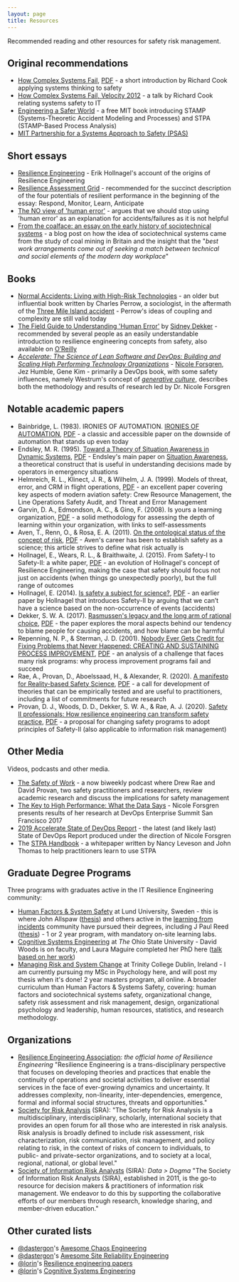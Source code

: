 ```yaml
---
layout: page
title: Resources
---
```


Recommended reading and other resources for safety risk management.

## Original recommendations

* [How Complex Systems Fail](https://how.complexsystems.fail), [PDF](https://web.archive.org/web/20200709194039/http://web.mit.edu/2.75/resources/random/How%20Complex%20Systems%20Fail.pdf) - a short introduction by Richard Cook applying systems thinking to safety
* [How Complex Systems Fail, Velocity 2012](https://www.youtube.com/watch?v=2S0k12uZR14) - a talk by Richard Cook relating systems safety to IT
* [Engineering a Safer World](https://mitpress.mit.edu/books/engineering-safer-world) - a free MIT book introducing STAMP (Systems-Theoretic Accident Modeling and Processes) and STPA (STAMP-Based Process Analysis)
* [MIT Partnership for a Systems Approach to Safety (PSAS)](https://psas.scripts.mit.edu/home/)

## Short essays

* [Resilience Engineering](https://erikhollnagel.com/ideas/resilience-engineering.html) - Erik Hollnagel's account of the origins of Resilience Engineering
* [Resilience Assessment Grid](https://erikhollnagel.com/ideas/resilience%20assessment%20grid.html) - recommended for the succinct description of the four potentials of resilient performance in the beginning of the essay: Respond, Monitor, Learn, Anticipate
* [The NO view of 'human error'](https://erikhollnagel.com/ideas/no-view-of-human-error.html) - argues that we should stop using 'human error' as an explanation for accidents/failures as it is not helpful
* [From the coalface: an essay on the early history of sociotechnical systems](https://eight2late.wordpress.com/2015/04/07/from-the-coalface-an-essay-on-the-early-history-of-sociotechnical-systems/) - a blog post on how the idea of sociotechnical systems came from the study of coal mining in Britain and the insight that the "*best work arrangements come out of seeking a match between technical and social elements of the modern day workplace*"

## Books

* [Normal Accidents: Living with High-Risk Technologies](https://en.wikipedia.org/wiki/Normal_Accidents) - an older but influential book written by Charles Perrow, a sociologist, in the aftermath of the [Three Mile Island accident](https://en.wikipedia.org/wiki/Three_Mile_Island_accident) - Perrow's ideas of coupling and complexity are still valid today
* [The Field Guide to Understanding 'Human Error'](https://www.routledge.com/The-Field-Guide-to-Understanding-Human-Error-3rd-Edition/Dekker/p/book/9781472439055) by [Sidney Dekker](https://sidneydekker.com) - recommended by several people as an easily understandable introduction to resilience engineering concepts from safety, also available on [O’Reilly](https://www.oreilly.com/library/view/the-field-guide/9781317031833/)
* *[Accelerate: The Science of Lean Software and DevOps: Building and Scaling High Performing Technology Organizations](https://itrevolution.com/book/accelerate/)* - [Nicole Forsgren](https://nicolefv.com), Jez Humble, Gene Kim - primarily a DevOps book, with some safety influences, namely Westrum's concept of [*generative culture*](https://cloud.google.com/solutions/devops/devops-culture-westrum-organizational-culture), describes both the methodology and results of research led by Dr. Nicole Forsgren

## Notable academic papers

* Bainbridge, L. (1983). IRONIES OF AUTOMATION. [IRONIES OF AUTOMATION](https://www.sciencedirect.com/science/article/pii/B9780080293486500269?via%3Dihub), [PDF](https://ckrybus.com/static/papers/Bainbridge_1983_Automatica.pdf) - a classic and accessible paper on the downside of automation that stands up even today
* Endsley, M. R. (1995). [Toward a Theory of Situation Awareness in Dynamic Systems](https://journals.sagepub.com/doi/10.1518/001872095779049543), [PDF](https://www.researchgate.net/profile/Mica_Endsley/publication/210198492_Endsley_MR_Toward_a_Theory_of_Situation_Awareness_in_Dynamic_Systems_Human_Factors_Journal_371_32-64/links/548f61bf0cf214269f263b08.pdf) - Endsley's main paper on [Situation Awareness](https://en.wikipedia.org/wiki/Situation_awareness), a theoretical construct that is useful in understanding decisions made by operators in emergency situations
* Helmreich, R. L., Klinect, J. R., & Wilhelm, J. A. (1999). Models of threat, error, and CRM in flight operations, [PDF](https://www.pacdeff.com/pdfs/models_of_threat_error.pdf) - an excellent paper covering key aspects of modern aviation safety: Crew Resource Management, the Line Operations Safety Audit, and Threat and Error Management
* Garvin, D. A., Edmondson, A. C., & Gino, F. (2008). Is yours a learning organization, [PDF](https://www.researchgate.net/profile/Amy_Edmondson/publication/5440662_Is_Yours_a_Learning_Organization/links/0fcfd5057191e297d0000000/Is-Yours-a-Learning-Organization.pdf) - a solid methodology for assessing the depth of learning within your organization, with links to self-assessments
* Aven, T., Renn, O., & Rosa, E. A. (2011). [On the ontological status of the concept of risk](https://www.sciencedirect.com/science/article/pii/S0925753511000981?via%3Dihub), [PDF](https://www.academia.edu/34623476/On_the_ontological_status_of_the_concept_of_risk) - Aven's career has been to establish safety as a science; this article strives to define what risk actually is
* Hollnagel, E., Wears, R. L., & Braithwaite, J. (2015). From Safety-I to Safety-II: a white paper, [PDF](https://www.england.nhs.uk/signuptosafety/wp-content/uploads/sites/16/2015/10/safety-1-safety-2-whte-papr.pdf) - an evolution of Hollnagel's concept of Resilience Engineering, making the case that safety should focus not just on accidents (when things go unexpectedly poorly), but the full range of outcomes
* Hollnagel, E. (2014). [Is safety a subject for science?](https://doi.org/10.1016/j.ssci.2013.07.025), [PDF](https://www.academia.edu/22733547/Is_safety_a_subject_for_science) - an earlier paper by Hollnagel that introduces Safety-II by arguing that we can’t have a science based on the non-occurrence of events (accidents)
* Dekker, S. W. A. (2017). [Rasmussen's legacy and the long arm of rational choice](https://www.sciencedirect.com/science/article/abs/pii/S0003687016300254?via%3Dihub), [PDF](https://sidneydekker.stackedsite.com/wp-content/uploads/sites/899/2017/09/RasmussenLongArm.pdf) - the paper explores the moral aspects behind our tendency to blame people for causing accidents, and how blame can be harmful
* Repenning, N. P., & Sterman, J. D. (2001). [Nobody Ever Gets Credit for Fixing Problems that Never Happened: CREATING AND SUSTAINING PROCESS IMPROVEMENT](https://doi.org/10.2307/41166101), [PDF](http://scripts.mit.edu/~jsterman/docs/Repenning-2001-NobodyEverGetsCredit.pdf) - an analysis of a challenge that faces many risk programs: why process improvement programs fail and succeed
* Rae, A., Provan, D., Aboelssaad, H., & Alexander, R. (2020). [A manifesto for Reality-based Safety Science](https://doi.org/10.1016/j.ssci.2020.104654), [PDF](https://www.researchgate.net/profile/Andrew_Rae/publication/339289702_A_manifesto_for_Reality-based_Safety_Science/links/5e755d6d4585157b9a4da1dc/A-manifesto-for-Reality-based-Safety-Science.pdf) - a call for development of theories that can be empirically tested and are useful to practitioners, including a list of commitments for future research
* Provan, D. J., Woods, D. D., Dekker, S. W. A., & Rae, A. J. (2020). [Safety II professionals: How resilience engineering can transform safety practice](https://doi.org/10.1016/j.ress.2019.106740), [PDF](https://research-repository.griffith.edu.au/bitstream/handle/10072/389308/Provan268657-Published.pdf?sequence=5) - a proposal for changing safety programs to adopt principles of Safety-II (also applicable to information risk management)

## Other Media

Videos, podcasts and other media.

* [The Safety of Work](https://safetyofwork.com) - a now biweekly podcast where Drew Rae and David Provan, two safety practitioners and researchers, review academic research and discuss the implications for safety management
* [The Key to High Performance: What the Data Says](https://www.youtube.com/watch?v=RBuPlMTXuFc&t=25s) - Nicole Forsgren presents results of her research at DevOps Enterprise Summit San Francisco 2017
* [2019 Accelerate State of DevOps Report](https://research.google/pubs/pub48455/) - the latest (and likely last) State of DevOps Report produced under the direction of Nicole Forsgren
* The [STPA Handbook](https://psas.scripts.mit.edu/home/materials/) - a whitepaper written by Nancy Leveson and John Thomas to help practitioners learn to use STPA

## Graduate Degree Programs

Three programs with graduates active in the IT Resilience Engineering community:

* [Human Factors & System Safety](https://www.humanfactors.lth.se) at Lund University, Sweden - this is where John Allspaw ([thesis](https://lup.lub.lu.se/student-papers/search/publication/8084520)) and others active in the [learning from incidents](https://www.learningfromincidents.io) community have pursued their degrees, including J Paul Reed ([thesis](https://lup.lub.lu.se/student-papers/search/publication/8966930)) - 1 or 2 year program, with mandatory on-site learning labs.
* [Cognitive Systems Engineering](https://ise.osu.edu/faculty-research/cognitive-systems-engineering) at *The* Ohio State University - David Woods is on faculty, and Laura Maguire completed her PhD here ([talk based on her work](https://www.infoq.com/presentations/incident-command-system/))
* [Managing Risk and System Change](https://psychology.tcd.ie/postgraduate/msc-riskandchange/) at Trinity College Dublin, Ireland - I am currently pursuing my MSc in Psychology here, and will post my thesis when it's done! 2 year masters program, all online. A broader curriculum than Human Factors & Systems Safety, covering: human factors and sociotechnical systems safety, organizational change, safety risk assessment and risk management, design, organizational psychology and leadership, human resources, statistics, and research methodology.

## Organizations

* [Resilience Engineering Association](https://www.resilience-engineering-association.org): *the official home of Resilience Engineering* "Resilience Engineering is a trans-disciplinary perspective that focuses on developing theories and practices that enable the continuity of operations and societal activities to deliver essential services in the face of ever-growing dynamics and uncertainty. It addresses complexity, non-linearity, inter-dependencies, emergence, formal and informal social structures, threats and opportunities."
* [Society for Risk Analysis](https://www.sra.org) (SRA): "The Society for Risk Analysis is a multidisciplinary, interdisciplinary, scholarly, international society that provides an open forum for all those who are interested in risk analysis. Risk analysis is broadly defined to include risk assessment, risk characterization, risk communication, risk management, and policy relating to risk, in the context of risks of concern to individuals, to public- and private-sector organizations, and to society at a local, regional, national, or global level."
* [Society of Information Risk Analysts](https://www.societyinforisk.org) (SIRA): *Data > Dogma* "The Society of Information Risk Analysts (SIRA), established in 2011, is the go-to resource for decision makers & practitioners of information risk management. We endeavor to do this by supporting the collaborative efforts of our members through research, knowledge sharing, and member-driven education."

## Other curated lists

* [@dastergon](https://github.com/dastergon)'s [Awesome Chaos Engineering](https://github.com/dastergon/awesome-chaos-engineering)
* [@dastergon](https://github.com/dastergon)'s [Awesome Site Reliability Engineering](https://github.com/dastergon/awesome-sre)
* [@lorin](http://lorinhochstein.org)'s [Resilience engineering papers](https://github.com/lorin/resilience-engineering)
* [@lorin](http://lorinhochstein.org)'s [Cognitive Systems Engineering](https://github.com/lorin/cognitive-systems-engineering)

